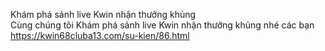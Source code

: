 
Khám phá sảnh live Kwin nhận thưởng khủng	
Cùng chúng tôi Khám phá sảnh live Kwin nhận thưởng khủng nhé các bạn	
https://kwin68cluba13.com/su-kien/86.html
